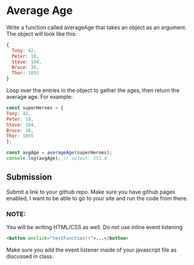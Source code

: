 # Average Age

Write a function called averageAge that takes an object as an argument. The object will look like this:

```javascript
{
  Tony: 42,
  Peter: 18,
  Steve: 104,
  Bruce: 38,
  Thor: 1055
}
```

Loop over the entries in the object to gather the ages, then return the average age. For example:

```javascript
const superHeroes = {
Tony: 42,
Peter: 18,
Steve: 104,
Bruce: 38,
Thor: 1055
};

const avgAge = averageAge(superHeroes); 
console.log(avgAge); // output: 251.4
```

## Submission

Submit a link to your github repo. Make sure you have github pages enabled, I want to be able to go to your site and run the code from there.

### NOTE:

You will be writing HTML/CSS as well. Do not use inline event listening
```html 
<button onclick="testFunction()">...</button>
```

 Make sure you add the event listener inside of your javascript file as discussed in class.